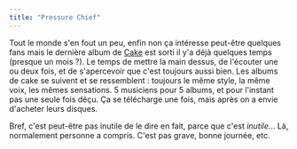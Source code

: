 ```yaml
---
title: "Pressure Chief"
---
```


Tout le monde s'en fout un peu, enfin non ça intéresse peut-être quelques fans
mais le dernière album de [Cake](http://www.cakemusic.com/music.html) est
sorti il y'a déjà quelques temps (presque un mois ?). Le temps de mettre la
main dessus, de l'écouter une ou deux fois, et de s'apercevoir que c'est
toujours aussi bien. Les albums de cake se suivent et se ressemblent :
toujours le même style, la même voix, les mêmes sensations. 5 musiciens pour 5
albums, et pour l'instant pas une seule fois déçu. Ça se télécharge une fois,
mais après on a envie d'acheter leurs disques.

Bref, c'est peut-être pas inutile de le dire en fait, parce que c'est
_inutile_... Là, normalement personne a compris. C'est pas grave, bonne
journée, etc.

